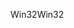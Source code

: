 <span data-ttu-id="b1d6e-101">Win32</span><span class="sxs-lookup"><span data-stu-id="b1d6e-101">Win32</span></span>